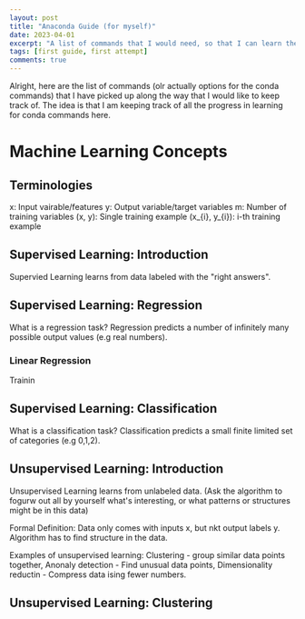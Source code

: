 ```yaml
---
layout: post
title: "Anaconda Guide (for myself)"
date: 2023-04-01
excerpt: "A list of commands that I would need, so that I can learn them properly"
tags: [first guide, first attempt]
comments: true
---
```


Alright, here are the list of commands (olr actually options for the conda commands) that I have picked up along the way that I would like to keep track of. The idea is that I am keeping track of all the progress in learning for conda commands here.

# Machine Learning Concepts

## Terminologies
x: Input vairable/features
y: Output variable/target variables
m: Number of training variables
(x, y): Single training example
(x_{i}, y_{i}): i-th training example

## Supervised Learning: Introduction
Supervied Learning learns from data labeled with the "right answers".

## Supervised Learning: Regression

What is a regression task?
Regression predicts a number of infinitely many possible output values (e.g real numbers).

### Linear Regression
Trainin

## Supervised Learning: Classification

What is a classification task?
Classification predicts a small finite limited set of categories (e.g 0,1,2).

## Unsupervised Learning: Introduction
Unsupervised Learning learns from unlabeled data. (Ask the algorithm to fogurw out all by yourself what's interesting, or what patterns or structures might be in this data)

Formal Definition: Data only comes with inputs x, but nkt output labels y. Algorithm has to find structure in the data.

Examples of unsupervised learning: Clustering - group similar data points together, Anonaly detection - Find unusual data points, Dimensionality reductin - Compress data ising fewer numbers.

## Unsupervised Learning: Clustering

